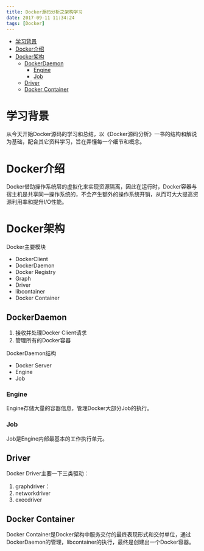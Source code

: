 ```yaml
---
title: Docker源码分析之架构学习
date: 2017-09-11 11:34:24
tags: [Docker]
---
```


<!-- vim-markdown-toc GFM -->

* [学习背景](#学习背景)
* [Docker介绍](#docker介绍)
* [Docker架构](#docker架构)
    * [DockerDaemon](#dockerdaemon)
        * [Engine](#engine)
        * [Job](#job)
    * [Driver](#driver)
    * [Docker Container](#docker-container)

<!-- vim-markdown-toc -->
# 学习背景
从今天开始Docker源码的学习和总结，以《Docker源码分析》一书的结构和解说为基础，配合其它资料学习，旨在弄懂每一个细节和概念。

# Docker介绍
Docker借助操作系统层的虚拟化来实现资源隔离，因此在运行时，Docker容器与宿主机是共享同一操作系统的，不会产生额外的操作系统开销，从而可大大提高资源利用率和提升I/O性能。 
# Docker架构
Docker主要模块
- DockerClient
- DockerDaemon
- Docker Registry
- Graph
- Driver
- libcontainer
- Docker Container

## DockerDaemon
1. 接收并处理Docker Client请求
2. 管理所有的Docker容器

DockerDaemon结构
- Docker Server
- Engine
- Job

### Engine
Engine存储大量的容器信息，管理Docker大部分Job的执行。
### Job
Job是Engine内部最基本的工作执行单元。

## Driver
Docker Driver主要一下三类驱动：
1. graphdriver：
2. networkdriver
3. execdriver

## Docker Container
Docker
Container是Docker架构中服务交付的最终表现形式和交付单位，通过DockerDaemon的管理，libcontainer的执行，最终是创建出一个Docker容器。
